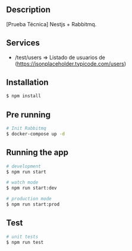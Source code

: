 ## Description

[Prueba Técnica] Nestjs + Rabbitmq.

## Services

- /test/users => Listado de usuarios de (https://jsonplaceholder.typicode.com/users)

## Installation

```bash
$ npm install
```

## Pre running

```bash
# Init Rabbitmq
$ docker-compose up -d
```

## Running the app

```bash
# development
$ npm run start

# watch mode
$ npm run start:dev

# production mode
$ npm run start:prod
```

## Test

```bash
# unit tests
$ npm run test
```


